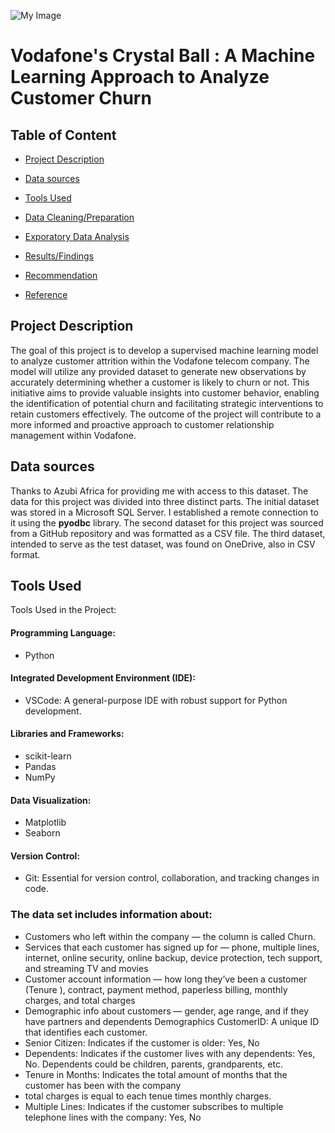 ![My Image](https://th.bing.com/th/id/OIP.EZeP9vSGOADD1MSdiDctcgHaE7?rs=1&pid=ImgDetMain)
# Vodafone's Crystal Ball : A Machine Learning Approach to Analyze Customer Churn
## Table of Content 
- [Project Description](#project-description)
- [Data sources](#data-sources)
- [Tools Used](#tools-used)
- [Data Cleaning/Preparation](#data-cleaning)

- [Exporatory Data Analysis](#exporatory-data-analysis)
- [Results/Findings](#results)
- [Recommendation](#recommendation)
- [Reference](#reference)
  
## Project Description
The goal of this project is to develop a supervised machine learning model to analyze customer attrition within the Vodafone telecom company. The model will utilize any provided dataset to generate new observations by accurately determining whether a customer is likely to churn or not. This initiative aims to provide valuable insights into customer behavior, enabling the identification of potential churn and facilitating strategic interventions to retain customers effectively. The outcome of the project will contribute to a more informed and proactive approach to customer relationship management within Vodafone.
## Data sources 
Thanks to Azubi Africa for providing me with access to this dataset. The data for this project was divided into three distinct parts.
The initial dataset was stored in a Microsoft SQL Server. I established a remote connection to it using the **pyodbc** library.
The second dataset for this project was sourced from a GitHub repository and was formatted as a CSV file.
The third dataset, intended to serve as the test dataset, was found on OneDrive, also in CSV format.

  ## Tools Used
Tools Used in the Project:
#### Programming Language:
- Python
#### Integrated Development Environment (IDE):
 - VSCode: A general-purpose IDE with robust support for Python development.
#### Libraries and Frameworks:
- scikit-learn 
- Pandas
- NumPy
#### Data Visualization:
- Matplotlib
- Seaborn
#### Version Control:
- Git: Essential for version control, collaboration, and tracking changes in code.
### The data set includes information about:

* Customers who left within the company  — the column is called Churn.
* Services that each customer has signed up for — phone, multiple lines, internet, online security, online backup, device protection, tech support, and streaming TV and movies
* Customer account information — how long they’ve been a customer (Tenure ), contract, payment method, paperless billing, monthly charges, and total charges
* Demographic info about customers — gender, age range, and if they have partners and dependents
Demographics
CustomerID: A unique ID that identifies each customer.
* Senior Citizen: Indicates if the customer is older: Yes, No
* Dependents: Indicates if the customer lives with any dependents: Yes, No. Dependents could be children, parents, grandparents, etc.
* Tenure in Months: Indicates the total amount of months that the customer has been with the company 
* total charges is  equal to each tenue times monthly charges.
* Multiple Lines: Indicates if the customer subscribes to multiple telephone lines with the company: Yes, No

 
